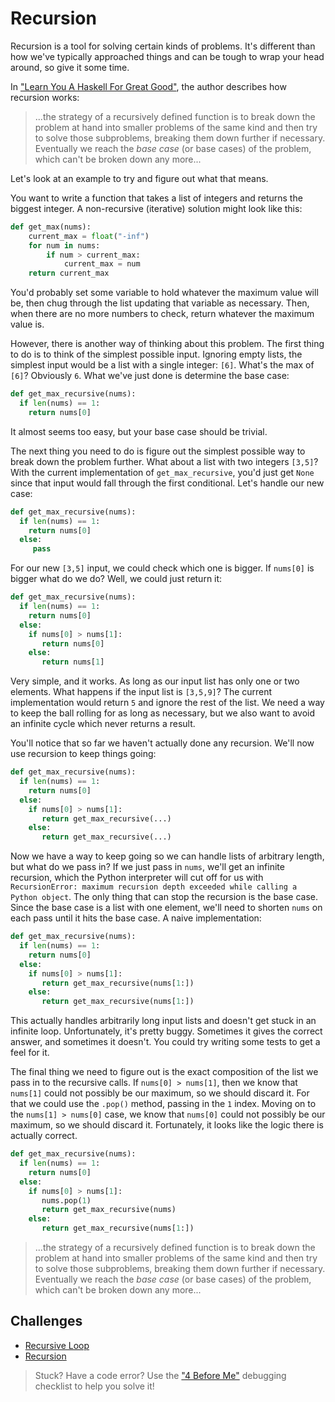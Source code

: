 # Recursion

Recursion is a tool for solving certain kinds of problems.  It's different than how we've typically approached things and can be tough to wrap your head around, so give it some time.

In ["Learn You A Haskell For Great Good"](http://learnyouahaskell.com/recursion#hello-recursion), the author describes how recursion works:

> ...the strategy of a recursively defined function is to break down the problem at hand into smaller problems of the same kind and then try to solve those subproblems, breaking them down further if necessary.  Eventually we reach the _base case_ (or base cases) of the problem, which can't be broken down any more...

Let's look at an example to try and figure out what that means.

You want to write a function that takes a list of integers and returns the biggest integer.  A non-recursive (iterative) solution might look like this:

```python
def get_max(nums):
    current_max = float("-inf")
    for num in nums:
        if num > current_max:
            current_max = num
    return current_max
```

You'd probably set some variable to hold whatever the maximum value will be, then chug through the list updating that variable as necessary.  Then, when there are no more numbers to check, return whatever the maximum value is.

However, there is another way of thinking about this problem.  The first thing to do is to think of the simplest possible input.  Ignoring empty lists, the simplest input would be a list with a single integer: `[6]`.  What's the max of `[6]`?  Obviously `6`.  What we've just done is determine the base case:

```python
def get_max_recursive(nums):
  if len(nums) == 1:
    return nums[0]
```

It almost seems too easy, but your base case should be trivial.

The next thing you need to do is figure out the simplest possible way to break down the problem further.  What about a list with two integers `[3,5]`?  With the current implementation of `get_max_recursive`, you'd just get `None` since that input would fall through the first conditional.  Let's handle our new case:

```python
def get_max_recursive(nums):
  if len(nums) == 1:
    return nums[0]
  else:
     pass
```

For our new `[3,5]` input, we could check which one is bigger.  If `nums[0]` is bigger what do we do?  Well, we could just return it:

```python
def get_max_recursive(nums):
  if len(nums) == 1:
    return nums[0]
  else:
    if nums[0] > nums[1]:
       return nums[0]
    else:
       return nums[1]
```

Very simple, and it works.  As long as our input list has only one or two elements.  What happens if the input list is `[3,5,9]`?  The current implementation would return `5` and ignore the rest of the list.  We need a way to keep the ball rolling for as long as necessary, but we also want to avoid an infinite cycle which never returns a result.  

You'll notice that so far we haven't actually done any recursion.  We'll now use recursion to keep things going:

```python
def get_max_recursive(nums):
  if len(nums) == 1:
    return nums[0]
  else:
    if nums[0] > nums[1]:
       return get_max_recursive(...)
    else:
       return get_max_recursive(...)
```

Now we have a way to keep going so we can handle lists of arbitrary length, but what do we pass in?  If we just pass in `nums`, we'll get an infinite recursion, which the Python interpreter will cut off for us with `RecursionError: maximum recursion depth exceeded while calling a Python object`.  The only thing that can stop the recursion is the base case.  Since the base case is a list with one element, we'll need to shorten `nums` on each pass until it hits the base case.  A naive implementation:

```python
def get_max_recursive(nums):
  if len(nums) == 1:
    return nums[0]
  else:
    if nums[0] > nums[1]:
       return get_max_recursive(nums[1:])
    else:
       return get_max_recursive(nums[1:])
```

This actually handles arbitrarily long input lists and doesn't get stuck in an infinite loop.  Unfortunately, it's pretty buggy.  Sometimes it gives the correct answer, and sometimes it doesn't.  You could try writing some tests to get a feel for it.

The final thing we need to figure out is the exact composition of the list we pass in to the recursive calls.  If `nums[0] > nums[1]`, then we know that `nums[1]` could not possibly be our maximum, so we should discard it.  For that we could use the `.pop()` method, passing in the `1` index.  Moving on to the `nums[1] > nums[0]` case, we know that `nums[0]` could not possibly be our maximum, so we should discard it.  Fortunately, it looks like the logic there is actually correct.  

```python
def get_max_recursive(nums):
  if len(nums) == 1:
    return nums[0]
  else:
    if nums[0] > nums[1]:
       nums.pop(1)
       return get_max_recursive(nums)
    else:
       return get_max_recursive(nums[1:])
```

> ...the strategy of a recursively defined function is to break down the problem at hand into smaller problems of the same kind and then try to solve those subproblems, breaking them down further if necessary.  Eventually we reach the _base case_ (or base cases) of the problem, which can't be broken down any more...


## Challenges
- [Recursive Loop](https://github.com/echoplatoonew/recursive-loop)
- [Recursion](https://github.com/echoplatoonew/recursion)

> Stuck? Have a code error? Use the ["4 Before Me"](https://docs.google.com/document/d/1nseOs5oabYBKNHfwJZNAR7GlU0zkZxNagsw63AD7XV0/edit) debugging checklist to help you solve it!

